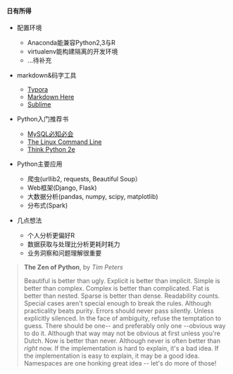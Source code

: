 #### 日有所得
- 配置环境
  * Anaconda能兼容Python2,3与R
  * virtualenv能构建隔离的开发环境
  * ...待补充

- markdown&码字工具
  * [Typora](https://www.typora.io/)
  * [Markdown Here](http://markdown-here.com/get.html)
  * [Sublime](http://www.sublimetext.com/3)
- Python入门推荐书
   * [MySQL必知必会](https://book.douban.com/subject/3354490/)
   * [The Linux Command Line](https://book.douban.com/subject/6806862/)
   * [Think Python 2e](http://greenteapress.com/wp/think-python-2e/)
- Python主要应用
  *  爬虫(urllib2, requests, Beautiful Soup）
  *  Web框架(Django, Flask)
  *  大数据分析(pandas, numpy, scipy, matplotlib)
  *  分布式(Spark)
- 几点想法
  * 个人分析更偏好R
  * 数据获取与处理比分析更耗时耗力
  * 业务洞察和问题理解很重要

> **The Zen of Python**, by *Tim Peters*
>
> Beautiful is better than ugly.
> Explicit is better than implicit.
> Simple is better than complex.
> Complex is better than complicated.
> Flat is better than nested.
> Sparse is better than dense.
> Readability counts.
> Special cases aren't special enough to break the rules.
> Although practicality beats purity.
> Errors should never pass silently.
> Unless explicitly silenced.
> In the face of ambiguity, refuse the temptation to guess.
> There should be one-- and preferably only one --obvious way to do it.
> Although that way may not be obvious at first unless you're Dutch.
> Now is better than never.
> Although never is often better than *right* now.
> If the implementation is hard to explain, it's a bad idea.
> If the implementation is easy to explain, it may be a good idea.
> Namespaces are one honking great idea -- let's do more of those!